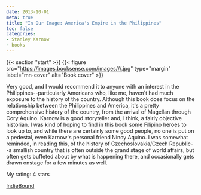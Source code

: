 ```yaml
---
date: 2013-10-01
meta: true
title: "In Our Image: America's Empire in the Philippines"
toc: false
categories:
- Stanley Karnow
- books
---
```


{{< section "start" >}}
{{< figure src="https://images.booksense.com/images///.jpg" type="margin" label="mn-cover" alt="Book cover" >}}

Very good, and I would recommend it to anyone with an interest in the Philippines--particularly Americans who, like me, haven't had much exposure to the history of the country. Although this book does focus on the relationship between the Philippines and America, it's a pretty comprehensive history of the country, from the arrival of Magellan through Cory Aquino. Karnow is a good storyteller and, I think, a fairly objective historian. I was kind of hoping to find in this book some Filipino heroes to look up to, and while there are certainly some good people, no one is put on a pedestal, even Karnow's personal friend Ninoy Aquino. I was somewhat reminded, in reading this, of the history of Czechoslovakia/Czech Republic--a smallish country that is often outside the grand stage of world affairs, but often gets buffeted about by what is happening there, and occasionally gets drawn onstage for a few minutes as well.

My rating: 4 stars  

[IndieBound](https://www.indiebound.org/book/)
